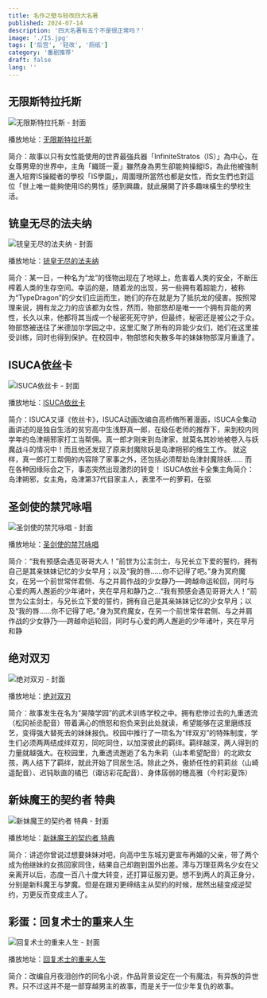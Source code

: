 ```yaml
---
title: 名作之壁与轻改四大名著
published: 2024-07-14
description: '四大名著有五个不是很正常吗？'
image: './IS.jpg'
tags: ['后宫', '轻改', '厕纸']
category: '番剧推荐'
draft: false 
lang: ''
---
```


## 无限斯特拉托斯

![无限斯特拉托斯 - 封面](https://assets.heimuer.tv/imgs/2019/03/31/566dbfe060904881a5d7f45696833982.jpg)

播放地址：[无限斯特拉托斯](https://hmoe.xyz/video/15697)

简介：故事以只有女性能使用的世界最強兵器「InfiniteStratos（IS）」為中心，在女尊男卑的世界中，主角「織斑一夏」雖然身為男生卻能夠操縱IS，為此他被強制進入培育IS操縱者的學校「IS學園」，周圍理所當然也都是女性，而女生們也對這位「世上唯一能夠使用IS的男性」感到興趣，就此展開了許多趣味橫生的學校生活。


## 铳皇无尽的法夫纳

![铳皇无尽的法夫纳 - 封面](https://assets.heimuer.tv/imgs/2019/04/08/ca1b86da73c44c549783ab7808584819.jpg)

播放地址：[铳皇无尽的法夫纳](https://hmoe.xyz/video/18696)

简介：某一日，一种名为“龙”的怪物出现在了地球上，危害着人类的安全，不断压榨着人类的生存空间。幸运的是，随着龙的出现，另一些拥有着超能力，被称为“TypeDragon”的少女们应运而生，她们的存在就是为了抵抗龙的侵害。按照常理来说，拥有龙之力的应该都为女性，然而，物部悠却是唯一一个拥有异能的男性，长久以来，他都将其当成一个秘密死死守护，但最终，秘密还是被公之于众。物部悠被送往了米德加尔学园之中，这里汇聚了所有的异能少女们，她们在这里接受训练，同时也得到保护。在校园中，物部悠和失散多年的妹妹物部深月重逢了。


## ISUCA依丝卡

![ISUCA依丝卡 - 封面](https://assets.heimuer.tv/imgs/2019/04/07/6f8cffb619934353a0e7fe355aa93a52.jpg)

播放地址：[ISUCA依丝卡](https://hmoe.xyz/video/18431)

简介：ISUCA又译《依丝卡》，ISUCA动画改编自高桥脩所著漫画，ISUCA全集动画讲述的是独自生活的贫穷高中生浅野真一郎，在级任老师的推荐下，来到校内同学年的岛津朔邪家打工当帮佣。真一郎才刚来到岛津家，就莫名其妙地被卷入与妖魔战斗的情况中！而且他还发现了原来封魔除妖是岛津朔邪的维生工作。 就这样，真一郎打工帮佣的内容除了家事之外，还包括必须帮助岛津封魔除妖...... 而在各种因缘际会之下，事态突然出现激烈的转变！ ISUCA依丝卡全集主角简介： 岛津朔邪，女主角，岛津第37代目家主人，表里不一的萝莉，在驱


## 圣剑使的禁咒咏唱

![圣剑使的禁咒咏唱 - 封面](https://assets.heimuer.tv/imgs/2019/04/01/1085de22fb2a44c8aebfb27d336bd129.jpg)

播放地址：[圣剑使的禁咒咏唱](https://hmoe.xyz/video/16499)

简介：“我有预感会遇见哥哥大人！”前世为公主剑士，与兄长立下爱的誓约，拥有自己是其亲妹妹记忆的少女早月；以及“我的唇……你不记得了吧。”身为冥府魔女，在另一个前世常伴君侧、与之并肩作战的少女静乃──跨越命运轮回，同时与心爱的两人邂逅的少年诸叶，夹在早月和静乃之...“我有预感会遇见哥哥大人！”前世为公主剑士，与兄长立下爱的誓约，拥有自己是其亲妹妹记忆的少女早月；以及“我的唇……你不记得了吧。”身为冥府魔女，在另一个前世常伴君侧、与之并肩作战的少女静乃──跨越命运轮回，同时与心爱的两人邂逅的少年诸叶，夹在早月和静


## 绝对双刃

![绝对双刃 - 封面](https://assets.heimuer.tv/imgs/2019/04/06/a8b4b61aef7a455ab4f342708c4e9793.jpg)

播放地址：[绝对双刃](https://hmoe.xyz/video/17627)

简介：故事发生在名为“昊陵学园”的武术训练学校之中。拥有悲惨过去的九重透流（松冈祯丞配音）带着满心的愤怒和抱负来到此处就读，希望能够在这里磨练技艺，变得强大替死去的妹妹报仇。校园中推行了一项名为“绊双刃”的特殊制度，学生们必须两两结成绊双刃，同吃同住，以加深彼此的羁绊。羁绊越深，两人得到的力量就越强大。在校园里，九重透流邂逅了名为朱莉（山本希望配音）的北欧女孩，两人结下了羁绊，就此开始了同居生活。除此之外，傲娇任性的莉莉丝（山崎遥配音）、迟钝耿直的橘巴（诹访彩花配音）、身体孱弱的穗高雅（今村彩夏饰）


## 新妹魔王的契约者 特典

![新妹魔王的契约者 特典 - 封面](https://assets.heimuer.tv/imgs/2019/03/30/97b7a3a6beb2476ebbb8fc31d0e822a8.jpg)

播放地址：[新妹魔王的契约者 特典](https://hmoe.xyz/video/13839)

简介：讲述你曾说过想要妹妹对吧，向高中生东城刃更宣布再婚的父亲，带了两个成为他继妹的女孩回家同住，结果自己却跑到国外出差。澪与万理亚两名少女在父亲离开以后，态度一百八十度大转变，还打算征服刃更。想不到两人的真正身分，分别是新科魔王与梦魔。但是在跟刃更缔结主从契约的时候，居然出槌变成逆契约，刃更反而变成主人了。


## 彩蛋：回复术士的重来人生

![回复术士的重来人生 - 封面](https://assets.heimuer.tv/imgs/2019/03/24/dfcd464945594e58b01b51421a919148.jpg)

播放地址：[回复术士的重来人生](https://hmoe.xyz/video/11734)

简介：改编自月夜泪创作的同名小说，作品背景设定在一个有魔法，有异族的异世界。只不过这并不是一部穿越男主的故事，而是关于一位少年复仇的故事。